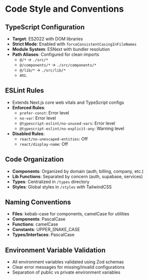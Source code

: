 # Code Style and Conventions

## TypeScript Configuration
- **Target**: ES2022 with DOM libraries
- **Strict Mode**: Enabled with `forceConsistentCasingInFileNames`
- **Module System**: ESNext with bundler resolution
- **Path Aliases**: Configured for clean imports
  - `@/*` → `./src/*`
  - `@/components/*` → `./src/components/*`
  - `@/lib/*` → `./src/lib/*`
  - etc.

## ESLint Rules
- Extends Next.js core web vitals and TypeScript configs
- **Enforced Rules**:
  - `prefer-const`: Error level
  - `no-var`: Error level  
  - `@typescript-eslint/no-unused-vars`: Error level
  - `@typescript-eslint/no-explicit-any`: Warning level
- **Disabled Rules**:
  - `react/no-unescaped-entities`: Off
  - `react/display-name`: Off

## Code Organization
- **Components**: Organized by domain (auth, billing, company, etc.)
- **Lib Functions**: Separated by concern (auth, supabase, services)
- **Types**: Centralized in `/types` directory
- **Styles**: Global styles in `/styles` with TailwindCSS

## Naming Conventions
- **Files**: kebab-case for components, camelCase for utilities
- **Components**: PascalCase
- **Functions**: camelCase
- **Constants**: UPPER_SNAKE_CASE
- **Types/Interfaces**: PascalCase

## Environment Variable Validation
- All environment variables validated using Zod schemas
- Clear error messages for missing/invalid configurations
- Separation of public vs private environment variables
